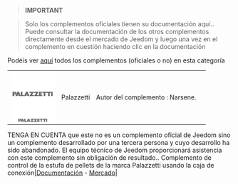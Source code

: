 
>**IMPORTANT**

>Solo los complementos oficiales tienen su documentación aquí.. Puede consultar la documentación de los otros complementos directamente desde el mercado de Jeedom y luego una vez en el complemento en cuestión haciendo clic en la documentación


Podéis ver [aquí](https://market.jeedom.com/index.php?v=d&p=market&type=plugin&categorie=Energie) todos los complementos (oficiales o no) en esta categoría

| | | | |
|--- | --- | --- | ---|
|<img src="Palazzetti/Palazzetti_icon.png" width="100" />|Palazzetti|Autor del complemento : Narsene.
TENGA EN CUENTA que este no es un complemento oficial de Jeedom sino un complemento desarrollado por una tercera persona y cuyo desarrollo ha sido abandonado. El equipo técnico de Jeedom proporcionará asistencia con este complemento sin obligación de resultado.. 
Complemento de control de la estufa de pellets de la marca Palazzetti usando la caja de conexión|[Documentación](Palazzetti/index.md) - [Mercado](https://market.jeedom.com/index.php?v=d&p=market_display&id=3104)|
